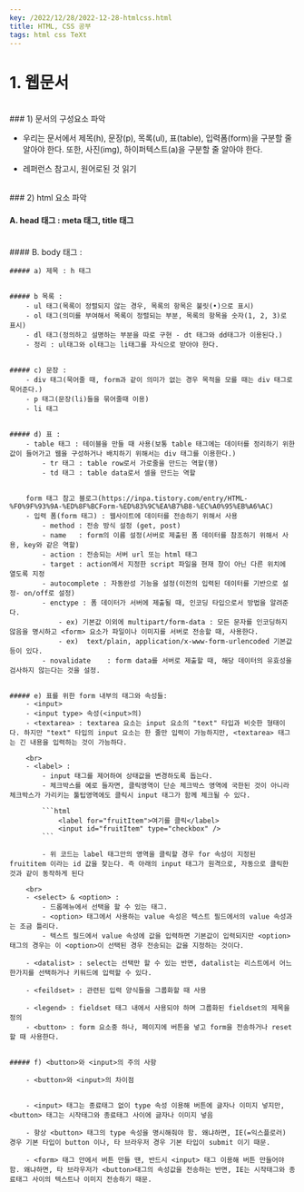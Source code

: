 ```yaml
---
key: /2022/12/28/2022-12-28-htmlcss.html
title: HTML, CSS 공부
tags: html css TeXt
---
```


# 1. 웹문서

<br>
### 1) 문서의 구성요소 파악 

- 우리는 문서에서 제목(h), 문장(p), 목록(ul), 표(table), 입력폼(form)을 구분할 줄 알아야 한다. 또한, 사진(img), 하이퍼텍스트(a)을 구분할 줄 알아야 한다.

- 레퍼런스 참고시, 원어로된 것 읽기

<br>
### 2) html 요소 파악

#### A. head 태그 : meta 태그, title 태그

<br>
#### B. body 태그 : 

	##### a) 제목 : h 태그 
	
	
	##### b 목록 : 
		- ul 태그(목록이 정렬되지 않는 경우, 목록의 항목은 불릿(•)으로 표시) 
		- ol 태그(의미를 부여해서 목록이 정렬되는 부분, 목록의 항목을 숫자(1, 2, 3)로 표시) 
		- dl 태그(정의하고 설명하는 부분을 따로 구현 - dt 태그와 dd태그가 이용된다.)
		- 정리 : ul태그와 ol태그는 li태그를 자식으로 받아야 한다.
	
	
	##### c) 문장 : 
		- div 태그(묵어줄 때, form과 같이 의미가 없는 경우 목적을 모를 때는 div 태그로 묵어준다.) 
		- p 태그(문장(li)들을 묶어줄때 이용)
		- li 태그

	
	##### d) 표 : 
		- table 태그 : 테이블을 만들 때 사용(보통 table 태그에는 데이터를 정리하기 위한 값이 들어가고 웹을 구성하거나 배치하기 위해서는 div 태그를 이용한다.)
			- tr 태그 : table row로서 가로줄을 만드는 역할(행)
			- td 태그 : table data로서 셀을 만드는 역할
			
		
		form 태그 참고 블로그(https://inpa.tistory.com/entry/HTML-%F0%9F%93%9A-%ED%8F%BCForm-%ED%83%9C%EA%B7%B8-%EC%A0%95%EB%A6%AC) 
		- 입력 폼(form 태그) : 웹사이트에 데이터를 전송하기 위해서 사용
			- method : 전송 방식 설정 (get, post)
			- name   : form의 이름 설정(서버로 제출된 폼 데이터를 참조하기 위해서 사용, key와 같은 역할)
			- action : 전송되는 서버 url 또는 html 태그
			- target : action에서 지정한 script 파일을 현재 창이 아닌 다른 위치에 열도록 지정 
			- autocomplete : 자동완성 기능을 설정(이전의 입력된 데이터를 기반으로 설정- on/off로 설정)
			- enctype : 폼 데이터가 서버에 제출될 때, 인코딩 타입으로서 방법을 알려준다.
				- ex) 기본값 이외에 multipart/form-data : 모든 문자를 인코딩하지 않음을 명시하고 <form> 요소가 파일이나 이미지를 서버로 전송할 때, 사용한다.
				- ex)  text/plain, application/x-www-form-urlencoded 기본값 등이 있다.
			- novalidate	: form data를 서버로 제출할 때, 해당 데이터의 유효성을 검사하지 않는다는 것을 설정.
			
	
	##### e) 표를 위한 form 내부의 태그와 속성들: 
		- <input>
		- <input type> 속성(<input>의)
		- <textarea> : textarea 요소는 input 요소의 "text" 타입과 비슷한 형태이다. 하지만 "text" 타입의 input 요소는 한 줄만 입력이 가능하지만, <textarea> 태그는 긴 내용을 입력하는 것이 가능하다.

		<br>
		- <label> : 
			- input 태그를 제어하여 상태값을 변경하도록 돕는다.
			- 체크박스를 예로 들자면, 클릭영역이 단순 체크박스 영역에 국한된 것이 아니라 체크박스가 가리키는 툴팁영역에도 클릭시 input 태그가 함께 체크될 수 있다.
			
			```html
				<label for="fruitItem">여기를 클릭</label>
				<input id="fruitItem" type="checkbox" />
			```
			
			- ​위 코드는 label 태그안의 영역을 클릭할 경우 for 속성이 지정된 fruititem 이라는 id 값을 찾는다. 즉 아래의 input 태그가 원격으로, 자동으로 클릭한 것과 같이 동작하게 된다

		<br>
		- <select> & <option> : 
			- 드롭메뉴에서 선택을 할 수 있는 태그. 
			- <option> 태그에서 사용하는 value 속성은 텍스트 필드에서의 value 속성과는 조금 틀리다. 
			- 텍스트 필드에서 value 속성에 값을 입력하면 기본값이 입력되지만 <option> 태그의 경우는 이 <option>이 선택된 경우 전송되는 값을 지정하는 것이다.
		
		- <datalist> : select는 선택만 할 수 있는 반면, datalist는 리스트에서 어느 한가지를 선택하거나 키워드에 입력할 수 있다.
		
		- <feildset> : 관련된 입력 양식들을 그룹화할 때 사용
		
		- <legend> : fieldset 태그 내에서 사용되야 하며 그룹화된 fieldset의 제목을 정의
		- <button> : form 요소중 하나, 페이지에 버튼을 넣고 form을 전송하거나 reset 할 때 사용한다.
		
	
 	##### f) <button>와 <input>의 주의 사항
 	
	 	- <button>와 <input>의 차이점
	
		
		- <input> 태그는 종료태그 없이 type 속성 이용해 버튼에 글자나 이미지 넣지만, <button> 태그는 시작태그와 종료태그 사이에 글자나 이미지 넣음​
		
		- 항상 <button> 태그의 type 속성을 명시해줘야 함. 왜냐하면, IE(=익스플로러) 경우 기본 타입이 button 이나, 타 브라우저 경우 기본 타입이 submit 이기 때문.
		
		- <form> 태그 안에서 버튼 만들 땐, 반드시 <input> 태그 이용해 버튼 만들어야 함. 왜냐하면, 타 브라우저가 <button>태그의 속성값을 전송하는 반면, IE는 시작태그와 종료태그 사이의 텍스트나 이미지 전송하기 때문.

 	